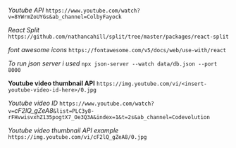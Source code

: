 *Youtube API*
`https://www.youtube.com/watch?v=8YWrmZoUYGs&ab_channel=ColbyFayock`

*React Split*
`https://github.com/nathancahill/split/tree/master/packages/react-split`

*font awesome icons*
`https://fontawesome.com/v5/docs/web/use-with/react`

*To run json server i used*
`npx json-server --watch data/db.json --port 8000`

**Youtube video thumbnail API**
`https://img.youtube.com/vi/<insert-youtube-video-id-here>/0.jpg`

*Youtube video ID*
`https://www.youtube.com/watch?v=`*cF2lQ_gZeA8*`&list=PLC3y8-rFHvwisvxhZ135pogtX7_Oe3Q3A&index=1&t=2s&ab_channel=Codevolution`

*Youtube video thumbnail API example*
`https://img.youtube.com/vi/cF2lQ_gZeA8/0.jpg`